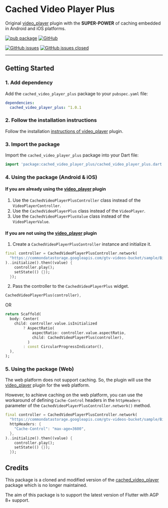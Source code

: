 # Cached Video Player Plus

Original [video_player] plugin with the **SUPER-POWER** of caching embedded in
Android and iOS platforms.

[![pub package][package_svg]][package]
[![GitHub][license_svg]](LICENSE)

[![GitHub issues][issues_svg]][issues]
[![GitHub issues closed][issues_closed_svg]][issues_closed]

<hr />

## Getting Started

### 1. Add dependency

Add the `cached_video_player_plus` package to your `pubspec.yaml` file:

```yaml
dependencies:
  cached_video_player_plus: ^1.0.1
```

### 2. Follow the installation instructions

Follow the installation [instructions of video_player][instructions] plugin.

### 3. Import the package

Import the `cached_video_player_plus` package into your Dart file:

```dart
import 'package:cached_video_player_plus/cached_video_player_plus.dart';
```

### 4. Using the package (Android & iOS)

#### If you are already using the [video_player] plugin

1. Use the `CachedVideoPlayerPlusController` class instead of the
   `VideoPlayerController`.
1. Use the `CachedVideoPlayerPlus` class instead of the `VideoPlayer`.
1. Use the `CachedVideoPlayerPlusValue` class instead of the
   `VideoPlayerValue`.

#### If you are not using the [video_player] plugin

1. Create a `CachedVideoPlayerPlusController` instance and initialize it.

```dart
final controller = CachedVideoPlayerPlusController.network(
  "https://commondatastorage.googleapis.com/gtv-videos-bucket/sample/BigBuckBunny.mp4",
)..initialize().then((value) {
    controller.play();
    setState(() {});
  });
```

2. Pass the controller to the `CachedVideoPlayerPlus` widget.

```dart
CachedVideoPlayerPlus(controller),
```

OR

```dart
return Scaffold(
  body: Center(
    child: controller.value.isInitialized
        ? AspectRatio(
            aspectRatio: controller.value.aspectRatio,
            child: CachedVideoPlayerPlus(controller),
          )
        : const CircularProgressIndicator(),
  ),
);
```

### 5. Using the package (Web)

The web platform does not support caching. So, the plugin will use the
[video_player] plugin for the web platform.

However, to achieve caching on the web platform, you can use the workaround
of defining `Cache-Control` headers in the `httpHeaders` parameter of the
`CachedVideoPlayerPlusController.network()` method.

```dart
final controller = CachedVideoPlayerPlusController.network(
  "https://commondatastorage.googleapis.com/gtv-videos-bucket/sample/BigBuckBunny.mp4",
  httpHeaders: {
    "Cache-Control": "max-age=3600",
  },
)..initialize().then((value) {
    controller.play();
    setState(() {});
  });
```

## Credits

This package is a cloned and modified version of the [cached_video_player]
package which is no longer maintained.

The aim of this package is to support the latest version of Flutter with
AGP 8+ support.

<!-- Badges URLs -->

[package_svg]: https://img.shields.io/pub/v/cached_video_player_plus.svg?color=blueviolet
[license_svg]: https://img.shields.io/github/license/OutdatedGuy/cached_video_player_plus.svg?color=purple
[issues_svg]: https://img.shields.io/github/issues/OutdatedGuy/cached_video_player_plus.svg
[issues_closed_svg]: https://img.shields.io/github/issues-closed/OutdatedGuy/cached_video_player_plus.svg?color=green

<!-- Links -->

[package]: https://pub.dev/packages/cached_video_player_plus
[issues]: https://github.com/OutdatedGuy/cached_video_player_plus/issues
[issues_closed]: https://github.com/OutdatedGuy/cached_video_player_plus/issues?q=is%3Aissue+is%3Aclosed
[video_player]: https://pub.dev/packages/video_player
[instructions]: https://pub.dev/packages/video_player#installation
[cached_video_player]: https://github.com/vikram25897/flutter_cached_video_player
